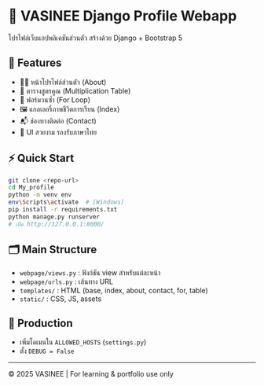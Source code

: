 

# 🌸 VASINEE Django Profile Webapp

โปรไฟล์เว็บแอปพลิเคชันส่วนตัว สร้างด้วย Django + Bootstrap 5

## 🚀 Features

- 👩‍🎓 หน้าโปรไฟล์ส่วนตัว (About)
- 🧮 ตารางสูตรคูณ (Multiplication Table)
- 🔁 ฟอร์มวนซ้ำ (For Loop)
- 🖼️ แกลเลอรี่ภาพชีวิตการเรียน (Index)
- 📬 ช่องทางติดต่อ (Contact)
- 🎨 UI สวยงาม รองรับภาษาไทย

## ⚡ Quick Start

```bash
git clone <repo-url>
cd My_profile
python -m venv env
env\Scripts\activate  # (Windows)
pip install -r requirements.txt
python manage.py runserver
# เปิด http://127.0.0.1:8000/
```

## 🗂️ Main Structure

- `webpage/views.py` : ฟังก์ชัน view สำหรับแต่ละหน้า
- `webpage/urls.py` : เส้นทาง URL
- `templates/` : HTML (base, index, about, contact, for, table)
- `static/` : CSS, JS, assets

## 📝 Production
- เพิ่มโดเมนใน `ALLOWED_HOSTS` (`settings.py`)
- ตั้ง `DEBUG = False`

---
© 2025 VASINEE | For learning & portfolio use only